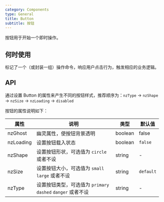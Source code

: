 ```yaml
---
category: Components
type: General
title: Button
subtitle: 按钮
---
```


按钮用于开始一个即时操作。

## 何时使用

标记了一个（或封装一组）操作命令，响应用户点击行为，触发相应的业务逻辑。

## API

通过设置 Button 的属性来产生不同的按钮样式，推荐顺序为：`nzType` -> `nzShape` -> `nzSize` -> `nzLoading` -> `disabled`

按钮的属性说明如下：

| 属性 | 说明 | 类型 | 默认值 |
| --- | --- | --- | --- |
| nzGhost | 幽灵属性，使按钮背景透明 | boolean | false |
| nzLoading | 设置按钮载入状态 | boolean | `false` |
| nzShape | 设置按钮形状，可选值为 `circle` 或者不设 | string | - |
| nzSize | 设置按钮大小，可选值为 `small` `large` 或者不设 | string | `default` |
| nzType | 设置按钮类型，可选值为 `primary` `dashed` `danger` 或者不设 | string | - |
